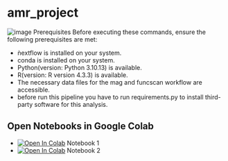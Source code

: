 # amr_project
![image](https://github.com/user-attachments/assets/3f36c275-476b-47d3-9718-39da0aa4fbc0)
Prerequisites
Before executing these commands, ensure the following prerequisites are met:
  * ǹextflow is installed on your system.
  * conda is installed on your system.
  * Python(version: Python 3.10.13)  is available.
  * R(version: R version 4.3.3) is available.
  * The necessary data files for the mag and funcscan workflow are accessible.
  * before run this pipeline you have to run requirements.py to install third-party software for this analysis.

## Open Notebooks in Google Colab

- [![Open In Colab](https://colab.research.google.com/assets/colab-badge.svg)](https://colab.research.google.com/github/username/repository-name/blob/main/notebooks/notebook1.ipynb) Notebook 1
- [![Open In Colab](https://colab.research.google.com/assets/colab-badge.svg)](https://colab.research.google.com/github/username/repository-name/blob/main/notebooks/notebook2.ipynb) Notebook 2
